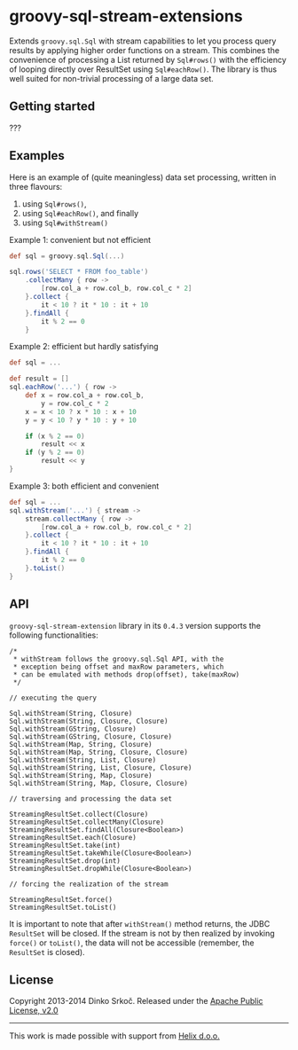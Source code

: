 groovy-sql-stream-extensions
============================

Extends `groovy.sql.Sql` with stream capabilities to let you process query results
by applying higher order functions on a stream. This combines the convenience of
processing a List returned by `Sql#rows()` with the efficiency of looping directly
over ResultSet using `Sql#eachRow()`. The library is thus well suited for non-trivial
processing of a large data set.

Getting started
---------------

???

Examples
--------

Here is an example of (quite meaningless) data set processing, written in three
flavours:

1. using `Sql#rows()`,
2. using `Sql#eachRow()`, and finally
3. using `Sql#withStream()`

Example 1: convenient but not efficient

```groovy
def sql = groovy.sql.Sql(...)

sql.rows('SELECT * FROM foo_table')
    .collectMany { row ->
        [row.col_a + row.col_b, row.col_c * 2]
    }.collect {
        it < 10 ? it * 10 : it + 10
    }.findAll {
        it % 2 == 0
    }
```

Example 2: efficient but hardly satisfying

```groovy
def sql = ...

def result = []
sql.eachRow('...') { row ->
    def x = row.col_a + row.col_b,
        y = row.col_c * 2
    x = x < 10 ? x * 10 : x + 10
    y = y < 10 ? y * 10 : y + 10

    if (x % 2 == 0)
        result << x
    if (y % 2 == 0)
        result << y
}
```

Example 3: both efficient and convenient

```groovy
def sql = ...
sql.withStream('...') { stream ->
    stream.collectMany { row ->
        [row.col_a + row.col_b, row.col_c * 2]
    }.collect {
        it < 10 ? it * 10 : it + 10
    }.findAll {
        it % 2 == 0
    }.toList()
}
```

API
---

`groovy-sql-stream-extension` library in its `0.4.3` version supports the following functionalities:

    /*
     * withStream follows the groovy.sql.Sql API, with the
     * exception being offset and maxRow parameters, which
     * can be emulated with methods drop(offset), take(maxRow)
     */

    // executing the query

    Sql.withStream(String, Closure)
    Sql.withStream(String, Closure, Closure)
    Sql.withStream(GString, Closure)
    Sql.withStream(GString, Closure, Closure)
    Sql.withStream(Map, String, Closure)
    Sql.withStream(Map, String, Closure, Closure)
    Sql.withStream(String, List, Closure)
    Sql.withStream(String, List, Closure, Closure)
    Sql.withStream(String, Map, Closure)
    Sql.withStream(String, Map, Closure, Closure)

    // traversing and processing the data set

    StreamingResultSet.collect(Closure)
    StreamingResultSet.collectMany(Closure)
    StreamingResultSet.findAll(Closure<Boolean>)
    StreamingResultSet.each(Closure)
    StreamingResultSet.take(int)
    StreamingResultSet.takeWhile(Closure<Boolean>)
    StreamingResultSet.drop(int)
    StreamingResultSet.dropWhile(Closure<Boolean>)

    // forcing the realization of the stream

    StreamingResultSet.force()
    StreamingResultSet.toList()

It is important to note that after `withStream()` method returns, the JDBC `ResultSet` will be closed.
If the stream is not by then realized by invoking `force()` or `toList()`, the data will not be
accessible (remember, the `ResultSet` is closed).

License
-------

Copyright 2013-2014 Dinko Srko&#0269;.
Released under the [Apache Public License, v2.0][2]

----

This work is made possible with support from [Helix d.o.o.][1]


[1]: http://www.helix.hr                        "Helix d.o.o"
[2]: http://www.apache.org/licenses/LICENSE-2.0 "Apache Public License, v2.0"
